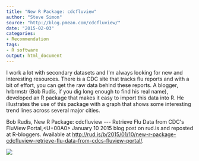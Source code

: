 ```yaml
---
title: "New R Package: cdcfluview"
author: "Steve Simon"
source: "http://blog.pmean.com/cdcfluview/"
date: "2015-02-03"
categories:
- Recommendation
tags:
- R software
output: html_document
---
```


I work a lot with secondary datasets and I'm always looking for new and
interesting resources. There is a CDC site that tracks flu reports and
with a bit of effort, you can get the raw data behind these reports. A
blogger, hrbrmstr (Bob Rudis, if you dig long enough to find his real
name), developed an R package that makes it easy to import this data
into R. He illustrates the use of this package with a graph that shows
some interesting trend lines across several major cities.

<!---More--->

Bob Rudis, New R Package: cdcfluview --- Retrieve Flu Data from CDC's
FluView Portal,<U+00A0> January 10 2015 blog post on rud.is and reposted at
R-bloggers. Available at
<http://rud.is/b/2015/01/10/new-r-package-cdcfluview-retrieve-flu-data-from-cdcs-fluview-portal/>.

![](http://www.pmean.com/images/images/15/cdcfluview01.png)




